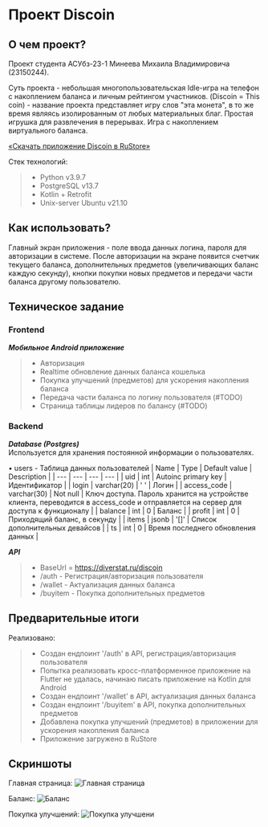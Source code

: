 # Проект Discoin
 
## О чем проект?
Проект студента АСУбз-23-1 Минеева Михаила Владимировича (23150244).

Суть проекта - небольшая многопользовательская Idle-игра на телефон с накоплением баланса и личным рейтингом участников.
(Discoin = This coin) - название проекта представляет игру слов "эта монета", в то же время являясь изолированным от любых материальных благ.
Простая игрушка для развлечения в перерывах. Игра с накоплением виртуального баланса.

[«Скачать приложение Discoin в RuStore»](https://apps.rustore.ru/app/ru.diverstat.discoin)

Стек технологий:
> - Python v3.9.7
> - PostgreSQL v13.7
> - Kotlin + Retrofit
> - Unix-server Ubuntu v21.10

## Как использовать?
Главный экран приложения - поле ввода данных логина, пароля для авторизации в системе.
После авторизации на экране появится счетчик текущего баланса, дополнительных предметов (увеличивающих баланс каждую секунду), кнопки покупки новых предметов и передачи части баланса другому пользователю.


## Техническое задание
### Frontend 
***Мобильное Android приложение***
> - Авторизация
> - Realtime обновление данных баланса кошелька
> - Покупка улучшений (предметов) для ускорения накопления баланса
> - Передача части баланса по логину пользователя (#TODO)
> - Страница таблицы лидеров по балансу (#TODO)


### Backend  
***Database (Postgres)***  
Используется для хранения постоянной информации о пользователях.
  
• users - Таблица данных пользователей
| Name | Type | Default value | Description |
| --- | --- | --- | --- |
| uid | int | Autoinc primary key | Идентификатор |
| login | varchar(20) | ' ' | Логин |
| access_code | varchar(30) | Not null | Ключ доступа. Пароль хранится на устройстве клиента, переводится в access_code и отправляется на сервер для доступа к функционалу |
| balance | int | 0 | Баланс |
| profit | int | 0 | Приходящий баланс, в секунду |
| items | jsonb | '[]' | Список дополнительных девайсов |
| ts | int | 0 | Время последнего обновления данных |
	


***API***
> - BaseUrl = https://diverstat.ru/discoin
> - /auth - Регистрация/авторизация пользователя
> - /wallet - Актуализация данных баланса
> - /buyitem - Покупка дополнительных предметов

 
 ## Предварительные итоги

Реализовано:
> - Создан ендпоинт '/auth' в API, регистрация/авторизация пользователя
> - Попытка реализовать кросс-платформенное приложение на Flutter не удалась, начинаю писать приложение на Kotlin для Android
> - Создан ендпоинт '/wallet' в API, актуализация данных баланса
> - Создан ендпоинт '/buyitem' в API, покупка дополнительных предметов
> - Добавлена покупка улучшений (предметов) в приложении для ускорения накопления баланса
> - Приложение загружено в RuStore

## Скриншоты

Главная страница:
![Главная страница](https://github.com/mixno373/Project-1grade/blob/main/img/1.png?raw=true)

Баланс:
![Баланс](https://github.com/mixno373/Project-1grade/blob/main/img/2.png?raw=true)

Покупка улучшений:
![Покупка улучшени](https://github.com/mixno373/Project-1grade/blob/main/img/3.png?raw=true)
